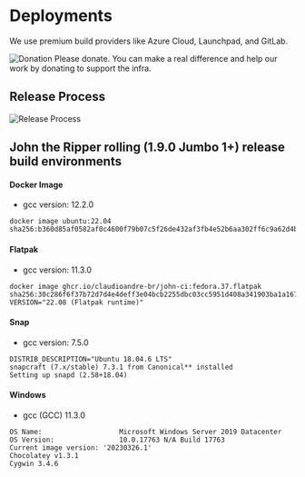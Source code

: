 # Deployments

We use premium build providers like Azure Cloud, Launchpad, and GitLab.

![Donation](https://img.shields.io/badge/Donate-Yes-brightgreen?style=flat&logo=github-sponsors) Please donate. You can make a real difference and help our work by donating to support the infra.

## Release Process

![Release Process](https://mermaid.ink/img/pako:eNqFkm9r2zAQxr_KoVcbNCmBUkYwHom9tmExDfPGBnFenK1LImxLQpa6P3G--yRnjLWYTq8eSfe753SnE6sUJzZnB4P6CJ_TQoJfi-0GqxoPQh52MJnE_aqDZAWqft_D8k1UmjhD6bCB3KKxToeT6XT69kIvAwLL2faeLOTKmYog8TYh6s6oFr7ozhrCdvcnfjYAyWlj1JPgZLrz5SIZvO-FXWPp_XtIt3uc73HCqaut0jBkbNBusN79i6zRyeqokffwYQTJJerdC4sHV8KiskLJroe7EShVVU0mqFWLB3rGL345Q5DS0-Mm7-FhhP4qJFffuyBvb0phn-H0Q5MRLUmLTYhYCmtER5CpUjSXvNpX9XEk70JyowQf5KcMCL69uw2bSMSRi6UCPQySomsXR9ciftU3EaZqKDR6PWKVYfWYB-EtXk3zspvZ2AhUg_6NMJtNb_425T-FsyvWkmlRcP9hT6GCgtkjtVSwuZec9ugaW7BCnn0oOqvyn7Jic2scXTGnOVpKBfqv3jJfT9PR-Tfch_0Z?type=png)

## John the Ripper rolling (1.9.0 Jumbo 1+) release build environments

#### Docker Image

- gcc version: 12.2.0

```text
docker image ubuntu:22.04
sha256:b360d85af0582af0c4600f79b07c5f26de432af3fb4e52b6aa302ff6c9a62d4b
```

#### Flatpak

- gcc version: 11.3.0

```text
docker image ghcr.io/claudioandre-br/john-ci:fedora.37.flatpak
sha256:30c286f6f37b72d7d4e4deff3e04bcb2255dbc03cc5951d408a341903ba1a167
VERSION="22.08 (Flatpak runtime)"
```

#### Snap

- gcc version: 7.5.0

```text
DISTRIB_DESCRIPTION="Ubuntu 18.04.6 LTS"
snapcraft (7.x/stable) 7.3.1 from Canonical** installed
Setting up snapd (2.58+18.04)
```

#### Windows

- gcc (GCC) 11.3.0

```text
OS Name:                   Microsoft Windows Server 2019 Datacenter
OS Version:                10.0.17763 N/A Build 17763
Current image version: '20230326.1'
Chocolatey v1.3.1
Cygwin 3.4.6
```
